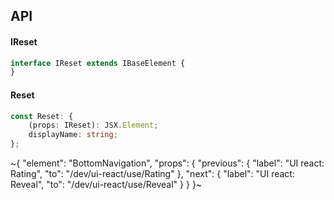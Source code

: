 

## API

#### IReset

```ts
interface IReset extends IBaseElement {
}
```

#### Reset

```ts
const Reset: {
    (props: IReset): JSX.Element;
    displayName: string;
};
```


~{
  "element": "BottomNavigation",
  "props": {
    "previous": {
      "label": "UI react: Rating",
      "to": "/dev/ui-react/use/Rating"
    },
    "next": {
      "label": "UI react: Reveal",
      "to": "/dev/ui-react/use/Reveal"
    }
  }
}~
